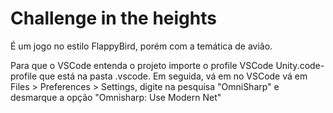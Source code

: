 # Challenge in the heights

É um jogo no estilo FlappyBird, porém com a temática de avião.

Para que o VSCode entenda o projeto importe o profile VSCode Unity.code-profile que está na pasta .vscode.
Em seguida, vá em no VSCode vá em Files > Preferences > Settings, digite na pesquisa "OmniSharp" e desmarque a opção "Omnisharp: Use Modern Net"